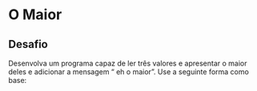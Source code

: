 # O Maior

## Desafio
Desenvolva um programa capaz de ler três valores e apresentar o maior deles e adicionar a mensagem “ eh o maior”. Use a seguinte forma como base: